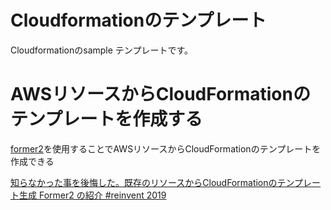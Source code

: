 # Cloudformationのテンプレート

Cloudformationのsample テンプレートです。

# AWSリソースからCloudFormationのテンプレートを作成する

[former2](https://github.com/iann0036/former2)を使用することでAWSリソースからCloudFormationのテンプレートを作成できる

[知らなかった事を後悔した。既存のリソースからCloudFormationのテンプレート生成 Former2 の紹介 #reinvent 2019](https://dev.classmethod.jp/articles/former2/)